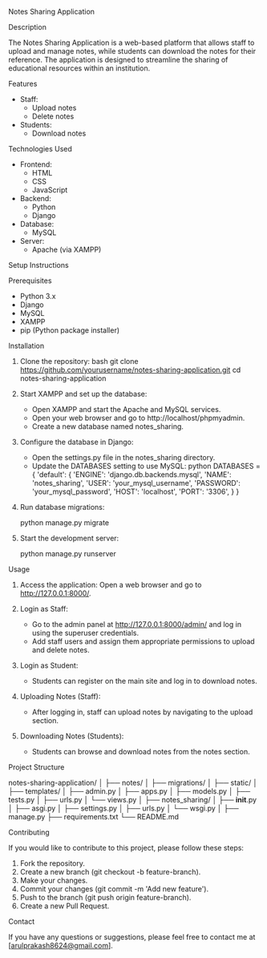  Notes Sharing Application

 Description

The Notes Sharing Application is a web-based platform that allows staff to upload and manage notes, while students can download the notes for their reference. The application is designed to streamline the sharing of educational resources within an institution.

Features

- Staff:
  - Upload notes
  - Delete notes
- Students:
  - Download notes

Technologies Used

- Frontend:
  - HTML
  - CSS
  - JavaScript
- Backend:
  - Python
  - Django
- Database:
  - MySQL
- Server:
  - Apache (via XAMPP)

 Setup Instructions

 Prerequisites

- Python 3.x
- Django
- MySQL
- XAMPP
- pip (Python package installer)

 Installation

1. Clone the repository:
   bash
   git clone https://github.com/yourusername/notes-sharing-application.git
   cd notes-sharing-application
   

2. Start XAMPP and set up the database:
   - Open XAMPP and start the Apache and MySQL services.
   - Open your web browser and go to http://localhost/phpmyadmin.
   - Create a new database named notes_sharing.

3. Configure the database in Django:
   - Open the settings.py file in the notes_sharing directory.
   - Update the DATABASES setting to use MySQL:
     python
     DATABASES = {
         'default': {
             'ENGINE': 'django.db.backends.mysql',
             'NAME': 'notes_sharing',
             'USER': 'your_mysql_username',
             'PASSWORD': 'your_mysql_password',
             'HOST': 'localhost',
             'PORT': '3306',
         }
     }
     

4. Run database migrations:

   python manage.py migrate
   

5. Start the development server:

   python manage.py runserver
   

 Usage

1. Access the application:
   Open a web browser and go to http://127.0.0.1:8000/.

2. Login as Staff:
   - Go to the admin panel at http://127.0.0.1:8000/admin/ and log in using the superuser credentials.
   - Add staff users and assign them appropriate permissions to upload and delete notes.

3. Login as Student:
   - Students can register on the main site and log in to download notes.

4. Uploading Notes (Staff):
   - After logging in, staff can upload notes by navigating to the upload section.

5. Downloading Notes (Students):
   - Students can browse and download notes from the notes section.

 Project Structure


notes-sharing-application/
│
├── notes/
│   ├── migrations/
│   ├── static/
│   ├── templates/
│   ├── admin.py
│   ├── apps.py
│   ├── models.py
│   ├── tests.py
│   ├── urls.py
│   └── views.py
│
├── notes_sharing/
│   ├── __init__.py
│   ├── asgi.py
│   ├── settings.py
│   ├── urls.py
│   └── wsgi.py
│
├── manage.py
├── requirements.txt
└── README.md


 Contributing

If you would like to contribute to this project, please follow these steps:

1. Fork the repository.
2. Create a new branch (git checkout -b feature-branch).
3. Make your changes.
4. Commit your changes (git commit -m 'Add new feature').
5. Push to the branch (git push origin feature-branch).
6. Create a new Pull Request.

 Contact

If you have any questions or suggestions, please feel free to contact me at [arulprakash8624@gmail.com].
